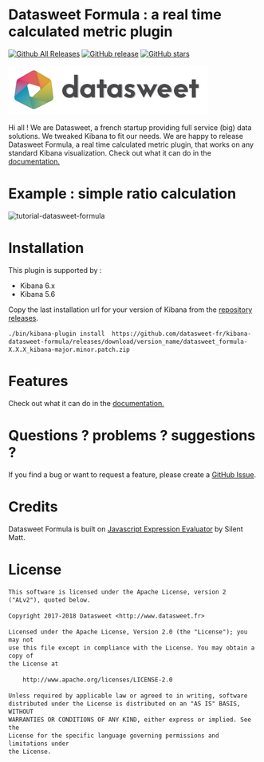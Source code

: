 # Datasweet Formula : a real time calculated metric plugin
[![Github All Releases](https://img.shields.io/github/downloads/atom/atom/total.svg)](https://github.com/datasweet-fr/kibana-datasweet-formula)
[![GitHub release](https://img.shields.io/github/release/qubyte/rubidium.svg)](https://github.com/datasweet-fr/kibana-datasweet-formula/)
[![GitHub stars](https://img.shields.io/github/stars/badges/shields.svg?style=social&logo=github&label=Stars)](https://github.com/datasweet-fr/kibana-datasweet-formula/)

[![datasweet-logo](docs/img/datasweet.png)](http://www.datasweet.fr)

Hi all !
We are Datasweet, a french startup providing full service (big) data solutions. We tweaked Kibana to fit our needs. We are happy to release Datasweet Formula, a real time calculated metric plugin, that works on any standard Kibana visualization. Check out what it can do in the [documentation.](http://www.datasweet.fr/datasweet-formula/)

# Example : simple ratio calculation

![tutorial-datasweet-formula](docs/img/tutorial-datasweet-formula.gif)

# Installation
This plugin is supported by : 
 - Kibana 6.x
 - Kibana 5.6

Copy the last installation url for your version of Kibana from the [repository releases](https://github.com/datasweet-fr/kibana-datasweet-formula/releases/latest).
```
./bin/kibana-plugin install  https://github.com/datasweet-fr/kibana-datasweet-formula/releases/download/version_name/datasweet_formula-X.X.X_kibana-major.minor.patch.zip
```
# Features
Check out what it can do in the [documentation.](http://www.datasweet.fr/datasweet-formula/)

# Questions ? problems ? suggestions ?
If you find a bug or want to request a feature, please create a [GitHub Issue](https://github.com/datasweet-fr/kibana-datasweet-formula/issues/new).

# Credits
Datasweet Formula is built on [Javascript Expression Evaluator](https://silentmatt.com/javascript-expression-evaluator/) by Silent Matt.

# License
```
This software is licensed under the Apache License, version 2 ("ALv2"), quoted below.

Copyright 2017-2018 Datasweet <http://www.datasweet.fr>

Licensed under the Apache License, Version 2.0 (the "License"); you may not
use this file except in compliance with the License. You may obtain a copy of
the License at

    http://www.apache.org/licenses/LICENSE-2.0

Unless required by applicable law or agreed to in writing, software
distributed under the License is distributed on an "AS IS" BASIS, WITHOUT
WARRANTIES OR CONDITIONS OF ANY KIND, either express or implied. See the
License for the specific language governing permissions and limitations under
the License.
```